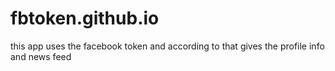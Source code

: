 # fbtoken.github.io
this app uses the facebook token and according to that gives the profile info and news feed 
